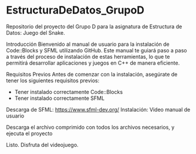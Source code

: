# EstructuraDeDatos_GrupoD
Repositorio del proyecto del Grupo D para la asignatura de Estructura de Datos: Juego del Snake.

Introducción
Bienvenido al manual de usuario para la instalación de Code::Blocks y SFML utilizando GitHub. Este manual te guiará paso a paso a través del proceso de instalación de estas herramientas, lo que te permitirá desarrollar aplicaciones y juegos en C++ de manera eficiente.

Requisitos Previos
Antes de comenzar con la instalación, asegúrate de tener los siguientes requisitos previos:

- Tener instalado correctamente Code::Blocks
- Tener instalado correctamente SFML

Descarga de SFML: https://www.sfml-dev.org/
Instalación: Video manual de usuario

Descarga el archivo comprimido con todos los archivos necesarios, y ejecuta el proyecto

Listo. Disfruta del videojuego.


